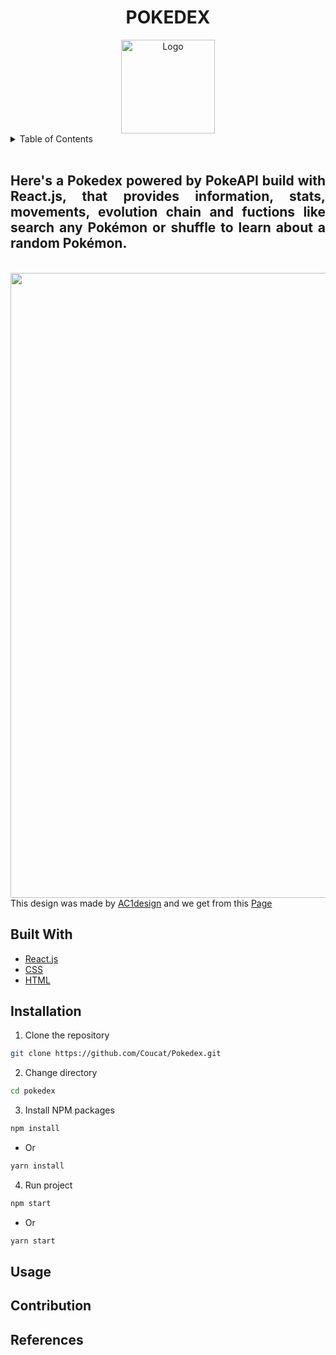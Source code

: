 <div align="center">
    <h1>POKEDEX</h1>
        <img src="https://res.cloudinary.com/dvxtbmch0/image/upload/v1644636956/pokebola_s8c3yd.png" alt="Logo" width="150" height="150" />
</div>
<details>
    <summary>Table of Contents</summary>
    <ul>
        <li><a href="#about">About</li>       
        <li><a href="#build-with">Built With</a></li>
        <li><a href="#installation">Installation</a></li>
        <li><a href="#usage">Usage</a></li>
        <li><a href="#contribution">Contributing</a></li>
        <li><a href="#references">References</a></li>
    </ul>
</details>
<br>

<div id="about" >
    <h2 align="justify"> Here's a Pokedex powered by PokeAPI build with React.js, that provides information, stats, movements, evolution chain and fuctions like search any Pokémon or shuffle to learn about a random Pokémon.</h2>
</div>

<br>
<a align="center"> 
    <img src="https://res.cloudinary.com/dvxtbmch0/image/upload/v1644717538/example_vpmi20.gif"  width="1000" />
<br>
 

<div>
    This design was made by <a href="https://dribbble.com/AC1design">AC1design</a> and we get from this <a href="https://dribbble.com/shots/15128634-Pokemon-Pokedex-Website-Redesign-Concept">Page</a>
</div>

</a>


<div id="build-with" ></div>

## Built With

* [React.js](https://reactjs.org/)
* [CSS](https://developer.mozilla.org/es/docs/Web/CSS)
* [HTML](https://developer.mozilla.org/es/docs/Web/HTML)

## Installation
1. Clone the repository 
```sh
git clone https://github.com/Coucat/Pokedex.git
```
2. Change directory
```sh
cd pokedex
```
3. Install NPM packages
```sh
npm install
```
* Or
```sh
yarn install
```
4. Run project
```sh
npm start
```
* Or
```sh
yarn start
```

## Usage

## Contribution

## References